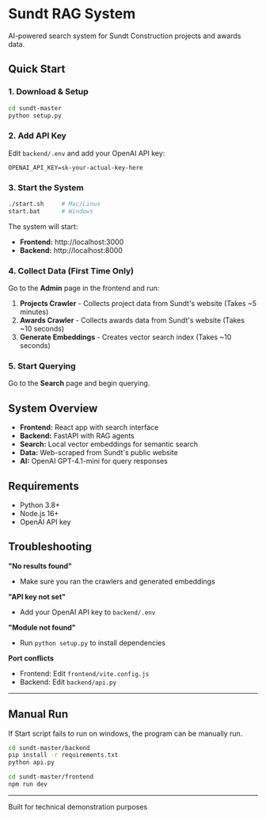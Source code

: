 # Sundt RAG System

AI-powered search system for Sundt Construction projects and awards data.

## Quick Start

### 1. Download & Setup
```bash
cd sundt-master
python setup.py
```

### 2. Add API Key
Edit `backend/.env` and add your OpenAI API key:
```
OPENAI_API_KEY=sk-your-actual-key-here
```

### 3. Start the System
```bash
./start.sh     # Mac/Linux
start.bat      # Windows
```

The system will start:
- **Frontend:** http://localhost:3000
- **Backend:** http://localhost:8000

### 4. Collect Data (First Time Only)

Go to the **Admin** page in the frontend and run:

1. **Projects Crawler** - Collects project data from Sundt's website (Takes ~5 minutes)
2. **Awards Crawler** - Collects awards data from Sundt's website  (Takes ~10 seconds)
3. **Generate Embeddings** - Creates vector search index (Takes ~10 seconds)


### 5. Start Querying

Go to the **Search** page and begin querying.

## System Overview

- **Frontend:** React app with search interface
- **Backend:** FastAPI with RAG agents  
- **Search:** Local vector embeddings for semantic search
- **Data:** Web-scraped from Sundt's public website
- **AI:** OpenAI GPT-4.1-mini for query responses

## Requirements

- Python 3.8+
- Node.js 16+
- OpenAI API key

## Troubleshooting

**"No results found"**
- Make sure you ran the crawlers and generated embeddings

**"API key not set"**  
- Add your OpenAI API key to `backend/.env`

**"Module not found"**
- Run `python setup.py` to install dependencies

**Port conflicts**
- Frontend: Edit `frontend/vite.config.js` 
- Backend: Edit `backend/api.py`

---

## Manual Run

If Start script fails to run on windows, the program can be manually run.
```bash
cd sundt-master/backend
pip install -r requirements.txt
python api.py
```
```bash
cd sundt-master/frontend
npm run dev
```
---
Built for technical demonstration purposes
